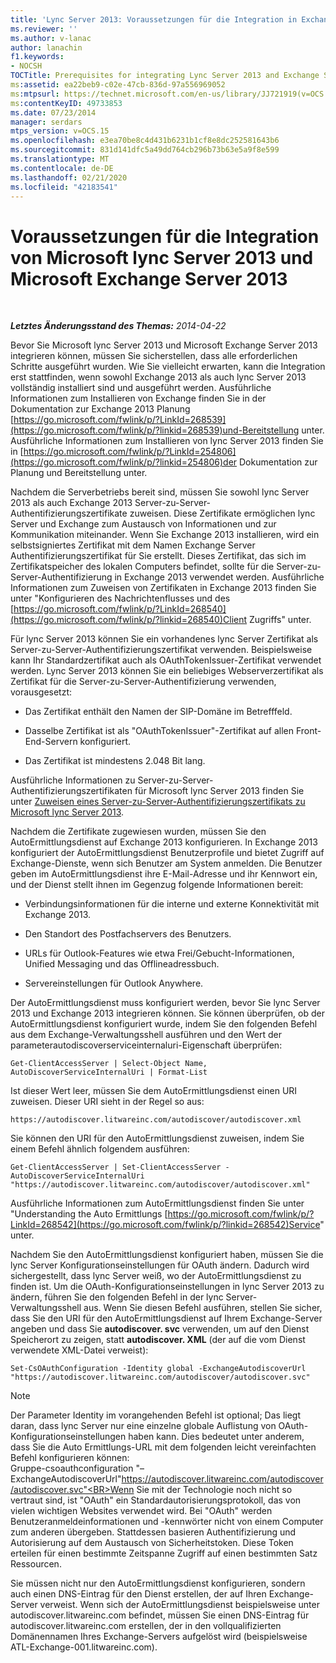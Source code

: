 ```yaml
---
title: 'Lync Server 2013: Voraussetzungen für die Integration in Exchange Server 2013'
ms.reviewer: ''
ms.author: v-lanac
author: lanachin
f1.keywords:
- NOCSH
TOCTitle: Prerequisites for integrating Lync Server 2013 and Exchange Server 2013
ms:assetid: ea22beb9-c02e-47cb-836d-97a556969052
ms:mtpsurl: https://technet.microsoft.com/en-us/library/JJ721919(v=OCS.15)
ms:contentKeyID: 49733853
ms.date: 07/23/2014
manager: serdars
mtps_version: v=OCS.15
ms.openlocfilehash: e3ea70be8c4d431b6231b1cf8e8dc252581643b6
ms.sourcegitcommit: 831d141dfc5a49dd764cb296b73b63e5a9f8e599
ms.translationtype: MT
ms.contentlocale: de-DE
ms.lasthandoff: 02/21/2020
ms.locfileid: "42183541"
---
```

<div data-xmlns="http://www.w3.org/1999/xhtml">

<div class="topic" data-xmlns="http://www.w3.org/1999/xhtml" data-msxsl="urn:schemas-microsoft-com:xslt" data-cs="https://msdn.microsoft.com/">

<div data-asp="https://msdn2.microsoft.com/asp">

# <a name="prerequisites-for-integrating-microsoft-lync-server-2013-and-microsoft-exchange-server-2013"></a>Voraussetzungen für die Integration von Microsoft lync Server 2013 und Microsoft Exchange Server 2013

</div>

<div id="mainSection">

<div id="mainBody">

<span> </span>

_**Letztes Änderungsstand des Themas:** 2014-04-22_

Bevor Sie Microsoft lync Server 2013 und Microsoft Exchange Server 2013 integrieren können, müssen Sie sicherstellen, dass alle erforderlichen Schritte ausgeführt wurden. Wie Sie vielleicht erwarten, kann die Integration erst stattfinden, wenn sowohl Exchange 2013 als auch lync Server 2013 vollständig installiert sind und ausgeführt werden. Ausführliche Informationen zum Installieren von Exchange finden Sie in der Dokumentation zur Exchange 2013 Planung [https://go.microsoft.com/fwlink/p/?LinkId=268539](https://go.microsoft.com/fwlink/p/?linkid=268539)und-Bereitstellung unter. Ausführliche Informationen zum Installieren von lync Server 2013 finden Sie in [https://go.microsoft.com/fwlink/p/?LinkId=254806](https://go.microsoft.com/fwlink/p/?linkid=254806)der Dokumentation zur Planung und Bereitstellung unter.

Nachdem die Serverbetriebs bereit sind, müssen Sie sowohl lync Server 2013 als auch Exchange 2013 Server-zu-Server-Authentifizierungszertifikate zuweisen. Diese Zertifikate ermöglichen lync Server und Exchange zum Austausch von Informationen und zur Kommunikation miteinander. Wenn Sie Exchange 2013 installieren, wird ein selbstsigniertes Zertifikat mit dem Namen Exchange Server Authentifizierungszertifikat für Sie erstellt. Dieses Zertifikat, das sich im Zertifikatspeicher des lokalen Computers befindet, sollte für die Server-zu-Server-Authentifizierung in Exchange 2013 verwendet werden. Ausführliche Informationen zum Zuweisen von Zertifikaten in Exchange 2013 finden Sie unter "Konfigurieren des Nachrichtenflusses und des [https://go.microsoft.com/fwlink/p/?LinkId=268540](https://go.microsoft.com/fwlink/p/?linkid=268540)Client Zugriffs" unter.

Für lync Server 2013 können Sie ein vorhandenes lync Server Zertifikat als Server-zu-Server-Authentifizierungszertifikat verwenden. Beispielsweise kann Ihr Standardzertifikat auch als OAuthTokenIssuer-Zertifikat verwendet werden. Lync Server 2013 können Sie ein beliebiges Webserverzertifikat als Zertifikat für die Server-zu-Server-Authentifizierung verwenden, vorausgesetzt:

  - Das Zertifikat enthält den Namen der SIP-Domäne im Betrefffeld.

  - Dasselbe Zertifikat ist als "OAuthTokenIssuer"-Zertifikat auf allen Front-End-Servern konfiguriert.

  - Das Zertifikat ist mindestens 2.048 Bit lang.

Ausführliche Informationen zu Server-zu-Server-Authentifizierungszertifikaten für Microsoft lync Server 2013 finden Sie unter [Zuweisen eines Server-zu-Server-Authentifizierungszertifikats zu Microsoft lync Server 2013](lync-server-2013-assigning-a-server-to-server-authentication-certificate-to-lync-server-2013.md).

Nachdem die Zertifikate zugewiesen wurden, müssen Sie den AutoErmittlungsdienst auf Exchange 2013 konfigurieren. In Exchange 2013 konfiguriert der AutoErmittlungsdienst Benutzerprofile und bietet Zugriff auf Exchange-Dienste, wenn sich Benutzer am System anmelden. Die Benutzer geben im AutoErmittlungsdienst ihre E-Mail-Adresse und ihr Kennwort ein, und der Dienst stellt ihnen im Gegenzug folgende Informationen bereit:

  - Verbindungsinformationen für die interne und externe Konnektivität mit Exchange 2013.

  - Den Standort des Postfachservers des Benutzers.

  - URLs für Outlook-Features wie etwa Frei/Gebucht-Informationen, Unified Messaging und das Offlineadressbuch.

  - Servereinstellungen für Outlook Anywhere.

Der AutoErmittlungsdienst muss konfiguriert werden, bevor Sie lync Server 2013 und Exchange 2013 integrieren können. Sie können überprüfen, ob der AutoErmittlungsdienst konfiguriert wurde, indem Sie den folgenden Befehl aus dem Exchange-Verwaltungsshell ausführen und den Wert der parameterautodiscoverserviceinternaluri-Eigenschaft überprüfen:

    Get-ClientAccessServer | Select-Object Name, AutoDiscoverServiceInternalUri | Format-List

Ist dieser Wert leer, müssen Sie dem AutoErmittlungsdienst einen URI zuweisen. Dieser URI sieht in der Regel so aus:

    https://autodiscover.litwareinc.com/autodiscover/autodiscover.xml

Sie können den URI für den AutoErmittlungsdienst zuweisen, indem Sie einem Befehl ähnlich folgendem ausführen:

    Get-ClientAccessServer | Set-ClientAccessServer -AutoDiscoverServiceInternalUri "https://autodiscover.litwareinc.com/autodiscover/autodiscover.xml"

Ausführliche Informationen zum AutoErmittlungsdienst finden Sie unter "Understanding the Auto Ermittlungs [https://go.microsoft.com/fwlink/p/?LinkId=268542](https://go.microsoft.com/fwlink/p/?linkid=268542)Service" unter.

Nachdem Sie den AutoErmittlungsdienst konfiguriert haben, müssen Sie die lync Server Konfigurationseinstellungen für OAuth ändern. Dadurch wird sichergestellt, dass lync Server weiß, wo der AutoErmittlungsdienst zu finden ist. Um die OAuth-Konfigurationseinstellungen in lync Server 2013 zu ändern, führen Sie den folgenden Befehl in der lync Server-Verwaltungsshell aus. Wenn Sie diesen Befehl ausführen, stellen Sie sicher, dass Sie den URI für den AutoErmittlungsdienst auf Ihrem Exchange-Server angeben und dass Sie **autodiscover. svc** verwenden, um auf den Dienst Speicherort zu zeigen, statt **autodiscover. XML** (der auf die vom Dienst verwendete XML-Datei verweist):

    Set-CsOAuthConfiguration -Identity global -ExchangeAutodiscoverUrl "https://autodiscover.litwareinc.com/autodiscover/autodiscover.svc"

<div>


> [!NOTE]  
> Der Parameter Identity im vorangehenden Befehl ist optional; Das liegt daran, dass lync Server nur eine einzelne globale Auflistung von OAuth-Konfigurationseinstellungen haben kann. Dies bedeutet unter anderem, dass Sie die Auto Ermittlungs-URL mit dem folgenden leicht vereinfachten Befehl konfigurieren können:<BR>Gruppe-csoauthconfiguration "– ExchangeAutodiscoverUrl"https://autodiscover.litwareinc.com/autodiscover/autodiscover.svc"<BR>Wenn Sie mit der Technologie noch nicht so vertraut sind, ist "OAuth" ein Standardautorisierungsprotokoll, das von vielen wichtigen Websites verwendet wird. Bei "OAuth" werden Benutzeranmeldeinformationen und -kennwörter nicht von einem Computer zum anderen übergeben. Stattdessen basieren Authentifizierung und Autorisierung auf dem Austausch von Sicherheitstoken. Diese Token erteilen für einen bestimmte Zeitspanne Zugriff auf einen bestimmten Satz Ressourcen.



</div>

Sie müssen nicht nur den AutoErmittlungsdienst konfigurieren, sondern auch einen DNS-Eintrag für den Dienst erstellen, der auf Ihren Exchange-Server verweist. Wenn sich der AutoErmittlungsdienst beispielsweise unter autodiscover.litwareinc.com befindet, müssen Sie einen DNS-Eintrag für autodiscover.litwareinc.com erstellen, der in den vollqualifizierten Domänennamen Ihres Exchange-Servers aufgelöst wird (beispielsweise ATL-Exchange-001.litwareinc.com).

</div>

<span> </span>

</div>

</div>

</div>

